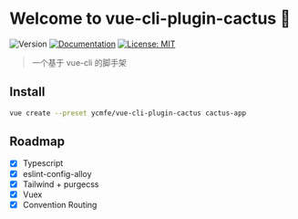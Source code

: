 # Welcome to vue-cli-plugin-cactus 🌵

![Version](https://img.shields.io/badge/version-0.0.1-blue.svg?cacheSeconds=2592000)
[![Documentation](https://img.shields.io/badge/documentation-yes-brightgreen.svg)](https://github.com/ycmfe/vue-cli-plugin-cactus)
[![License: MIT](https://img.shields.io/badge/License-MIT-yellow.svg)](#)

> 一个基于 vue-cli 的脚手架

## Install

```sh
vue create --preset ycmfe/vue-cli-plugin-cactus cactus-app
```

## Roadmap

- [x] Typescript
- [x] eslint-config-alloy
- [x] Tailwind + purgecss
- [x] Vuex
- [x] Convention Routing
